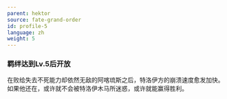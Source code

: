```yaml
---
parent: hektor
source: fate-grand-order
id: profile-5
language: zh
weight: 5
---
```


### 羁绊达到Lv.5后开放

在败给失去不死能力却依然无敌的阿喀琉斯之后，特洛伊方的崩溃速度愈发加快。如果他还在，或许就不会被特洛伊木马所迷惑，或许就能赢得胜利。
